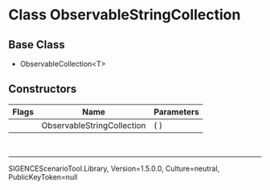 # Class ObservableStringCollection
## Base Class
- ObservableCollection&lt;T&gt;
## Constructors
Flags|Name|Parameters
-|-|-
&nbsp;|ObservableStringCollection|( )

<br /><hr />
SIGENCEScenarioTool.Library, Version=1.5.0.0, Culture=neutral, PublicKeyToken=null
